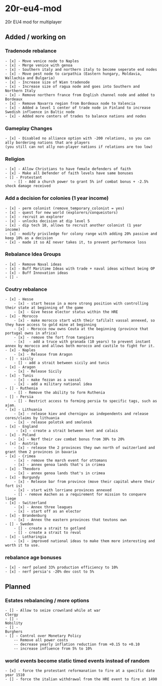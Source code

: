 # 20r-eu4-mod
20r EU4 mod for multiplayer



## Added / working on
### Tradenode rebalance
    - [x] - Move venice node to Naples
    - [x] - Merge venice with genoa
    - [x] - Southern italy and northern italy to become seperate end nodes
    - [x] - Move pest node to carpathia (Eastern hungary, Moldavia, Wallachia and Bulgaria)
    - [x] - Increase size of Wien tradenode
    - [x] - Increase size of ragua node and goes into Southern and Northern Italy
    - [x] - Remove northern france from English channel node and added to Bordeaux
    - [x] - Remove Navarra region from Bordeaux node to Valencia
    - [x] - Added a level 1 center of trade node in Finland to increase Swedish influence in Baltic node
    - [x] - Added more centers of trades to balance nations and nodes

### Gameplay Changes
    - [x] - Disabled no alliance option with -200 relations, so you can ally bordering nations that are players 
    (you still can not ally non-player nations if relations are too low) 

### Religion
    - [x] - Allow Christians to have female defenders of faith
    - [x] - Make all Defender of faith levels have same bonuses
    - [] - Protestant
        - [] - Add a church power to grant 5% inf combat bonus + -2.5% shock damage received

###  Add a decision for colonies (1 year income)
    - [x] - perm colonist (remove_temporary_colonist = yes)
    - [x] - quest for new world (explorers/conqueistors)
    - [x] - recruit an explorer
    - [x] - unlocks decision at dip level 5
    - [x] - dip tech 10, allows to recruit another colonist (1 year income)
    - [x] - modify priviledge for colony range with adding 20% passive and keep 10% as a decision
    - [x] - made it so AI never takes it, to prevent performance loss

###  Rebalance Idea Groups
    - [x] - Remove Naval ideas
    - [x] - Buff Maritime Ideas with trade + naval ideas without being OP
    - [x] - Buff Innovation ideas
    - [] - 

### Coutry rebalance
    - [x] - Hesse
        - [x] - start hesse in a more strong position with controlling their state at beginning of the game
        - [x] - Give hesse elector status within the HRE
    - [x] - Morocco
        - [x] - make morocco start with their tafilalt vassal annexed, so they have access to gold mine at beginning
        - [x] - Morocco now owns Ceuta at the beginning (province that portugal owns in africa)
        - [x] - remove the fort from tangiers
        - [x]  - add a truce with granada (10 years) to prevent instant annex by morocco and allows both morocco and castile to fight for it.
    - [x] - Naples
        - [x] - Release from Aragon
    - [] - sicily
        - [] - add a strait between sicily and tunis
    - [x] - Aragon
        - [x] - Release Sicily
    - [x] - Tunis
        - [x] - make fezzan as a vassal
        - [x] - add a military national idea
    - [] - Ruthenia
        - [] - Remove the ability to form Ruthenia
    - [] - Persia
        - [] - Restrict access to forming persia to specific tags, such as ajam.
    - [x] - Lithuania
        - [x] - release kiev and chernigov as independents and release cores/claims by lithuania
        - [x] - release polotsk and smolensk
    - [x] - England
         - [x] - create a strait between kent and calais
    - [x] - Poland
        - [x] - Nerf their cav combat bonus from 30% to 20%
    - [x] - Austria
        - [x] - release the 2 provinces they own north of switzerland and grant them 2 provinces in bavaria
    - [x] - Crimea
        - [x] - remove the march event for ottomans
        - [x] - annex genoa lands that's in crimea
    - [x] - Theodoro
        - [x] - annex genoa lands that's in crimea
    - [x] - Burgundy
        - [x] - Release bar from province (move their capital where their fort is)
        - [x] - start with lorriane provinces annexed
        - [] - remove Aachen as a requirement for mission to conquere liege
    - [x] - Switzerland
        - [x] - Annex three leagues
        - [x] - start off as an elector
    - [x] - Brandenburg
        - [x] - Annex the eastern provinces that teutons own
    - [] - Sweden
        - [] - create a strait to gotland
        - [] - create a strait to reval
    - [x] - Lotharingia
        - [x] - improved national ideas to make them more interesting and worth it to use.

### rebalance age bonuses
    - [x] - nerf poland 33% production efficiency to 10%
    - [x] - nerf persia's -20% dev cost to 5%    


## Planned
### Estates rebalancing / more options
    - [] - Allow to seize crownland while at war
    Clergy
    - [] - 
    Nobility
    - [] - 
    Burghers
    - [] - Control over Monetary Policy
        -- Remove all power costs
        -- decrease yearly inflation reduction from +0.15 to +0.10
        -- increase influence from 5% to 10%



### world events become static timed events instead of random
    - [x] - force the protestant reformanation to fire at a specific date year 1510
    - [] - force the italian withdrawal from the HRE event to fire at 1490

